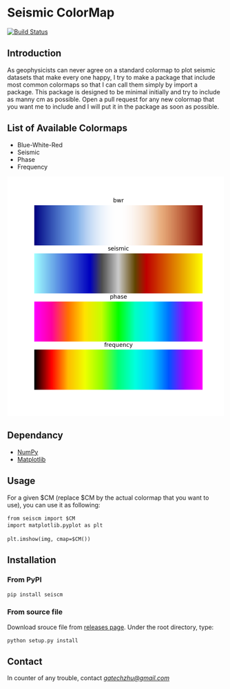 # Seismic ColorMap

[![Build Status](https://travis-ci.org/gatechzhu/SeisCM.svg?branch=master)](https://travis-ci.org/gatechzhu/SeisCM)

## Introduction
As geophysicists can never agree on a standard colormap to plot seismic datasets that make every one happy, I try to make a package that include most common colormaps so that I can call them simply by import a package. 
This package is designed to be minimal initially and try to include as manny cm as possible. 
Open a pull request for any new colormap that you want me to include and I will put it in the package as soon as possible.
 
## List of Available Colormaps
- Blue-White-Red 
- Seismic
- Phase
- Frequency
 
 
![Colormap Demo](/fig/colormaps.png?raw=true "Colormaps")
 

## Dependancy
- [NumPy](http://www.numpy.org/)
- [Matplotlib](http://matplotlib.org/)

## Usage
For a given $CM (replace $CM by the actual colormap that you want to use), you can use it as following:
```
from seiscm import $CM 
import matplotlib.pyplot as plt

plt.imshow(img, cmap=$CM())

```
 
## Installation

### From PyPI
```
pip install seiscm
```

### From source file
Download srouce file from [releases page](https://github.com/gatechzhu/SeisCM/releases). Under the root directory, type:

```
python setup.py install
```


## Contact

In counter of any trouble, contact *gatechzhu@gmail.com*

